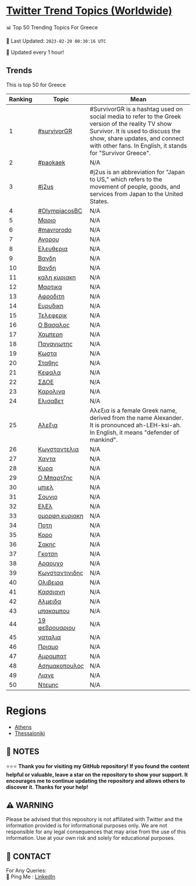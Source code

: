 [Twitter Trend Topics (Worldwide)](https://github.com/ErcinDedeoglu/Twitter-Trend-Topics)
==========


📊 Top 50 Trending Topics For Greece

📆 Last Updated: `2023-02-20 00:30:16 UTC`

🔧 Updated every 1 hour!


## Trends

This is top 50 for Greece

| Ranking | Topic | Mean |
| ------- | ------------ | ------------ |
| 1 | [#survivorGR](http://twitter.com/search?q=%23survivorGR) | #SurvivorGR is a hashtag used on social media to refer to the Greek version of the reality TV show Survivor. It is used to discuss the show, share updates, and connect with other fans. In English, it stands for "Survivor Greece". |
| 2 | [#paokaek](http://twitter.com/search?q=%23paokaek) | N/A |
| 3 | [#j2us](http://twitter.com/search?q=%23j2us) | #j2us is an abbreviation for "Japan to US," which refers to the movement of people, goods, and services from Japan to the United States. |
| 4 | [#OlympiacosBC](http://twitter.com/search?q=%23OlympiacosBC) | N/A |
| 5 | [Μαριο](http://twitter.com/search?q=%ce%9c%ce%b1%cf%81%ce%b9%ce%bf) | N/A |
| 6 | [#mavrorodo](http://twitter.com/search?q=%23mavrorodo) | N/A |
| 7 | [Αγορου](http://twitter.com/search?q=%ce%91%ce%b3%ce%bf%cf%81%ce%bf%cf%85) | N/A |
| 8 | [Ελευθερια](http://twitter.com/search?q=%ce%95%ce%bb%ce%b5%cf%85%ce%b8%ce%b5%cf%81%ce%b9%ce%b1) | N/A |
| 9 | [Βανδη](http://twitter.com/search?q=%ce%92%ce%b1%ce%bd%ce%b4%ce%b7) | N/A |
| 10 | [Βανδη](http://twitter.com/search?q=%ce%92%ce%b1%ce%bd%ce%b4%ce%b7) | N/A |
| 11 | [καλη κυριακη](http://twitter.com/search?q=%ce%ba%ce%b1%ce%bb%ce%b7+%ce%ba%cf%85%cf%81%ce%b9%ce%b1%ce%ba%ce%b7) | N/A |
| 12 | [Μαρτικα](http://twitter.com/search?q=%ce%9c%ce%b1%cf%81%cf%84%ce%b9%ce%ba%ce%b1) | N/A |
| 13 | [Αφροδιτη](http://twitter.com/search?q=%ce%91%cf%86%cf%81%ce%bf%ce%b4%ce%b9%cf%84%ce%b7) | N/A |
| 14 | [Ευρυδικη](http://twitter.com/search?q=%ce%95%cf%85%cf%81%cf%85%ce%b4%ce%b9%ce%ba%ce%b7) | N/A |
| 15 | [Τελεφερικ](http://twitter.com/search?q=%ce%a4%ce%b5%ce%bb%ce%b5%cf%86%ce%b5%cf%81%ce%b9%ce%ba) | N/A |
| 16 | [Ο Βασαλος](http://twitter.com/search?q=%ce%9f+%ce%92%ce%b1%cf%83%ce%b1%ce%bb%ce%bf%cf%82) | N/A |
| 17 | [Χαμπερη](http://twitter.com/search?q=%ce%a7%ce%b1%ce%bc%cf%80%ce%b5%cf%81%ce%b7) | N/A |
| 18 | [Παναγιωτης](http://twitter.com/search?q=%ce%a0%ce%b1%ce%bd%ce%b1%ce%b3%ce%b9%cf%89%cf%84%ce%b7%cf%82) | N/A |
| 19 | [Κωστα](http://twitter.com/search?q=%ce%9a%cf%89%cf%83%cf%84%ce%b1) | N/A |
| 20 | [Σταθης](http://twitter.com/search?q=%ce%a3%cf%84%ce%b1%ce%b8%ce%b7%cf%82) | N/A |
| 21 | [Κεφαλα](http://twitter.com/search?q=%ce%9a%ce%b5%cf%86%ce%b1%ce%bb%ce%b1) | N/A |
| 22 | [ΣΔΟΕ](http://twitter.com/search?q=%ce%a3%ce%94%ce%9f%ce%95) | N/A |
| 23 | [Καρολινα](http://twitter.com/search?q=%ce%9a%ce%b1%cf%81%ce%bf%ce%bb%ce%b9%ce%bd%ce%b1) | N/A |
| 24 | [Ελισαβετ](http://twitter.com/search?q=%ce%95%ce%bb%ce%b9%cf%83%ce%b1%ce%b2%ce%b5%cf%84) | N/A |
| 25 | [Αλεξια](http://twitter.com/search?q=%ce%91%ce%bb%ce%b5%ce%be%ce%b9%ce%b1) | Αλεξια is a female Greek name, derived from the name Alexander. It is pronounced ah-LEH-ksi-ah. In English, it means "defender of mankind". |
| 26 | [Κωνσταντελια](http://twitter.com/search?q=%ce%9a%cf%89%ce%bd%cf%83%cf%84%ce%b1%ce%bd%cf%84%ce%b5%ce%bb%ce%b9%ce%b1) | N/A |
| 27 | [Χαντα](http://twitter.com/search?q=%ce%a7%ce%b1%ce%bd%cf%84%ce%b1) | N/A |
| 28 | [Κυρα](http://twitter.com/search?q=%ce%9a%cf%85%cf%81%ce%b1) | N/A |
| 29 | [Ο Μπαρτζης](http://twitter.com/search?q=%ce%9f+%ce%9c%cf%80%ce%b1%cf%81%cf%84%ce%b6%ce%b7%cf%82) | N/A |
| 30 | [μπιελ](http://twitter.com/search?q=%ce%bc%cf%80%ce%b9%ce%b5%ce%bb) | N/A |
| 31 | [Σουνιο](http://twitter.com/search?q=%ce%a3%ce%bf%cf%85%ce%bd%ce%b9%ce%bf) | N/A |
| 32 | [ΕλΕλ](http://twitter.com/search?q=%ce%95%ce%bb%ce%95%ce%bb) | N/A |
| 33 | [ομορφη κυριακη](http://twitter.com/search?q=%ce%bf%ce%bc%ce%bf%cf%81%cf%86%ce%b7+%ce%ba%cf%85%cf%81%ce%b9%ce%b1%ce%ba%ce%b7) | N/A |
| 34 | [Ποτη](http://twitter.com/search?q=%ce%a0%ce%bf%cf%84%ce%b7) | N/A |
| 35 | [Κορο](http://twitter.com/search?q=%ce%9a%ce%bf%cf%81%ce%bf) | N/A |
| 36 | [Σακης](http://twitter.com/search?q=%ce%a3%ce%b1%ce%ba%ce%b7%cf%82) | N/A |
| 37 | [Γκοτση](http://twitter.com/search?q=%ce%93%ce%ba%ce%bf%cf%84%cf%83%ce%b7) | N/A |
| 38 | [Αραουχο](http://twitter.com/search?q=%ce%91%cf%81%ce%b1%ce%bf%cf%85%cf%87%ce%bf) | N/A |
| 39 | [Κωνσταντινιδης](http://twitter.com/search?q=%ce%9a%cf%89%ce%bd%cf%83%cf%84%ce%b1%ce%bd%cf%84%ce%b9%ce%bd%ce%b9%ce%b4%ce%b7%cf%82) | N/A |
| 40 | [Ολιβειρα](http://twitter.com/search?q=%ce%9f%ce%bb%ce%b9%ce%b2%ce%b5%ce%b9%cf%81%ce%b1) | N/A |
| 41 | [Κασσιανη](http://twitter.com/search?q=%ce%9a%ce%b1%cf%83%cf%83%ce%b9%ce%b1%ce%bd%ce%b7) | N/A |
| 42 | [Αλμειδα](http://twitter.com/search?q=%ce%91%ce%bb%ce%bc%ce%b5%ce%b9%ce%b4%ce%b1) | N/A |
| 43 | [μπακαμπου](http://twitter.com/search?q=%ce%bc%cf%80%ce%b1%ce%ba%ce%b1%ce%bc%cf%80%ce%bf%cf%85) | N/A |
| 44 | [19 φεβρουαριου](http://twitter.com/search?q=19+%cf%86%ce%b5%ce%b2%cf%81%ce%bf%cf%85%ce%b1%cf%81%ce%b9%ce%bf%cf%85) | N/A |
| 45 | [ναταλια](http://twitter.com/search?q=%ce%bd%ce%b1%cf%84%ce%b1%ce%bb%ce%b9%ce%b1) | N/A |
| 46 | [Πριαμο](http://twitter.com/search?q=%ce%a0%cf%81%ce%b9%ce%b1%ce%bc%ce%bf) | N/A |
| 47 | [Αμραμπατ](http://twitter.com/search?q=%ce%91%ce%bc%cf%81%ce%b1%ce%bc%cf%80%ce%b1%cf%84) | N/A |
| 48 | [Ασημακοπουλος](http://twitter.com/search?q=%ce%91%cf%83%ce%b7%ce%bc%ce%b1%ce%ba%ce%bf%cf%80%ce%bf%cf%85%ce%bb%ce%bf%cf%82) | N/A |
| 49 | [Λιανε](http://twitter.com/search?q=%ce%9b%ce%b9%ce%b1%ce%bd%ce%b5) | N/A |
| 50 | [Ντεμης](http://twitter.com/search?q=%ce%9d%cf%84%ce%b5%ce%bc%ce%b7%cf%82) | N/A |



# Regions

* [Athens](</Greece/Athens.md>)
* [Thessaloniki](</Greece/Thessaloniki.md>)



## 📝 NOTES

⭐⭐⭐ **Thank you for visiting my GitHub repository! If you found the content helpful or valuable, leave a star on the repository to show your support. It encourages me to continue updating the repository and allows others to discover it. Thanks for your help!**


## ⚠️ WARNING

Please be advised that this repository is not affiliated with Twitter and the information provided is for informational purposes only. We are not responsible for any legal consequences that may arise from the use of this information. Use at your own risk and solely for educational purposes.


## 📨 CONTACT

 For Any Queries:  
            🏓 Ping Me : [LinkedIn](https://www.linkedin.com/in/ercindedeoglu/)
